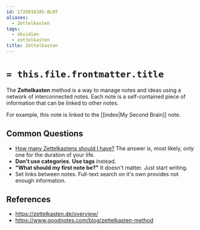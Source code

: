 ```yaml
---
id: 1726018385-BLNT
aliases:
  - Zettelkasten
tags:
  - obsidian
  - zettelkasten
title: Zettelkasten
---
```

# `= this.file.frontmatter.title`

The **Zettelkasten** method is a way to manage notes and
ideas using a network of interconnected notes.
Each note is a self-contained piece of information that can be linked to other notes.

For example, this note is linked to the [[index|My Second Brain]] note.

## Common Questions

- [How many Zettelkastens should I have?](https://zettelkasten.de/posts/how-many-zettelkasten/) The answer is, most likely, only one
  for the duration of your life.
- **Don't use categories**. **Use tags** instead.
- **"What should my first note be?"** It doesn't matter. Just start writing.
- Set links between notes. Full-text search on it's own provides not enough information.

## References

- <https://zettelkasten.de/overview/>
- <https://www.goodnotes.com/blog/zettelkasten-method>
